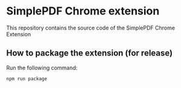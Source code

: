 # SimplePDF Chrome extension

This repository contains the source code of the SimplePDF Chrome Extension

## How to package the extension (for release)

Run the following command:

```
npm run package
```
